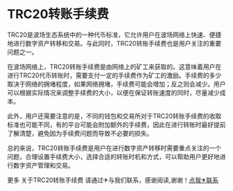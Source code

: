 # TRC20转账手续费

TRC20是波场生态系统中的一种代币标准，它允许用户在波场网络上快速、便捷地进行数字资产转移和交易。与此同时，TRC20转账手续费也是用户关注的重要问题之一。

在波场网络上，TRC20转账手续费是由网络上的矿工来获取的。这意味着用户在进行TRC20代币转账时，需要支付一定的手续费作为矿工的激励。手续费的多少取决于网络的拥堵程度，如果网络拥堵，手续费可能会增加；反之则会减少。用户可以根据实际情况来调整手续费的大小，以便在保证转账速度的同时，尽量减少成本。

此外，用户还需要注意的是，不同的钱包和交易所对于TRC20转账手续费的收取标准也可能不同，有的平台可能会附加额外的手续费，因此在进行转账时最好提前了解清楚，避免因为手续费问题而导致不必要的损失。

总的来说，TRC20转账手续费是用户在进行数字资产转移时需要重点关注的一个问题，合理设置手续费大小，选择合适的转账时机和方式，可以帮助用户更好地进行数字资产管理和交易。

更多 关于TRC20转账手续费 请通过✈与我们联系，感谢阅读,谢谢！[点我✈联系](https://www.k02.cc)